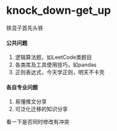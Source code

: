 # knock_down-get_up
铁混子首先头铁

#### 公共问题
  1. 逻辑算法题，如LeetCode类题目
  2. 各类库及工具使用技巧，如pandas
  3. 正则表达式，今天学正则，明天不卡壳
  
#### 各自专业问题
  1. 易懂推文分享
  2. 可泛化迁移的知识分享

看一下是否同时修改有冲突
